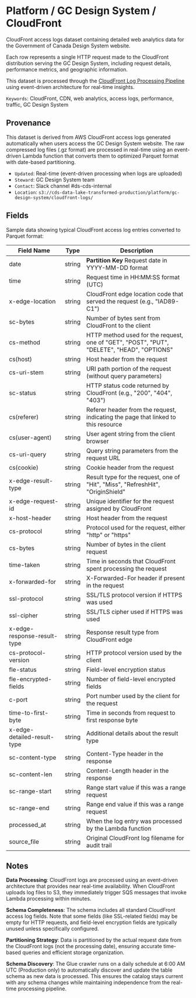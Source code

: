 # Platform / GC Design System / CloudFront

CloudFront access logs dataset containing detailed web analytics data for the Government of Canada Design System website.

Each row represents a single HTTP request made to the CloudFront distribution serving the GC Design System, including request details, performance metrics, and geographic information.

This dataset is processed through the [CloudFront Log Processing Pipeline](../../pipelines/platform/gc-design-system/cloudfront.md) using event-driven architecture for real-time insights.

`Keywords`: CloudFront, CDN, web analytics, access logs, performance, traffic, GC Design System

## Provenance

This dataset is derived from AWS CloudFront access logs generated automatically when users access the GC Design System website. The raw compressed log files (.gz format) are processed in real-time using an event-driven Lambda function that converts them to optimized Parquet format with date-based partitioning.

* `Updated`: Real-time (event-driven processing when logs are uploaded)
* `Steward`: GC Design System team
* `Contact`: Slack channel #ds-cds-internal
* `Location`: `s3://cds-data-lake-transformed-production/platform/gc-design-system/cloudfront-logs/`

## Fields

Sample data showing typical CloudFront access log entries converted to Parquet format:

| Field Name | Type | Description |
|-------|------|-------------|
| date | string | **Partition Key** Request date in YYYY-MM-DD format |
| time | string | Request time in HH:MM:SS format (UTC) |
| x-edge-location | string | CloudFront edge location code that served the request (e.g., "IAD89-C1") |
| sc-bytes | string | Number of bytes sent from CloudFront to the client |
| cs-method | string | HTTP method used for the request, one of "GET", "POST", "PUT", "DELETE", "HEAD", "OPTIONS" |
| cs(host) | string | Host header from the request |
| cs-uri-stem | string | URI path portion of the request (without query parameters) |
| sc-status | string | HTTP status code returned by CloudFront (e.g., "200", "404", "403") |
| cs(referer) | string | Referer header from the request, indicating the page that linked to this resource |
| cs(user-agent) | string | User agent string from the client browser |
| cs-uri-query | string | Query string parameters from the request URL |
| cs(cookie) | string | Cookie header from the request |
| x-edge-result-type | string | Result type for the request, one of "Hit", "Miss", "RefreshHit", "OriginShield" |
| x-edge-request-id | string | Unique identifier for the request assigned by CloudFront |
| x-host-header | string | Host header from the request |
| cs-protocol | string | Protocol used for the request, either "http" or "https" |
| cs-bytes | string | Number of bytes in the client request |
| time-taken | string | Time in seconds that CloudFront spent processing the request |
| x-forwarded-for | string | X-Forwarded-For header if present in the request |
| ssl-protocol | string | SSL/TLS protocol version if HTTPS was used |
| ssl-cipher | string | SSL/TLS cipher used if HTTPS was used |
| x-edge-response-result-type | string | Response result type from CloudFront edge |
| cs-protocol-version | string | HTTP protocol version used by the client |
| fle-status | string | Field-level encryption status |
| fle-encrypted-fields | string | Number of field-level encrypted fields |
| c-port | string | Port number used by the client for the request |
| time-to-first-byte | string | Time in seconds from request to first response byte |
| x-edge-detailed-result-type | string | Additional details about the result type |
| sc-content-type | string | Content-Type header in the response |
| sc-content-len | string | Content-Length header in the response |
| sc-range-start | string | Range start value if this was a range request |
| sc-range-end | string | Range end value if this was a range request |
| processed_at | string | When the log entry was processed by the Lambda function |
| source_file | string | Original CloudFront log filename for audit trail |

## Notes

**Data Processing**: CloudFront logs are processed using an event-driven architecture that provides near real-time availability. When CloudFront uploads log files to S3, they immediately trigger SQS messages that invoke Lambda processing within minutes.

**Schema Completeness**: The schema includes all standard CloudFront access log fields. Note that some fields (like SSL-related fields) may be empty for HTTP requests, and field-level encryption fields are typically unused unless specifically configured.

**Partitioning Strategy**: Data is partitioned by the actual request date from the CloudFront logs (not the processing date), ensuring accurate time-based queries and efficient storage organization.

**Schema Discovery**: The Glue crawler runs on a daily schedule at 6:00 AM UTC (Production only) to automatically discover and update the table schema as new data is processed. This ensures the catalog stays current with any schema changes while maintaining independence from the real-time processing pipeline.
